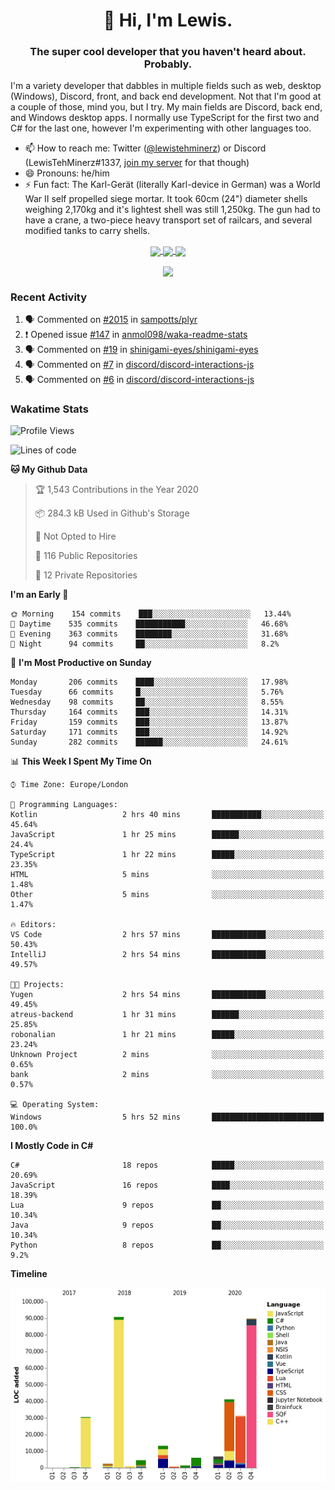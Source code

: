 <h1 align="center">👋 Hi, I'm Lewis.</h1>
<h3 align="center">The super cool developer that you haven't heard about. Probably.</h3>

I'm a variety developer that dabbles in multiple fields such as web, desktop (Windows), Discord, front, and back end development. Not that I'm good at a couple of those, mind you, but I try. My main fields are Discord, back end, and Windows desktop apps. I normally use TypeScript for the first two and C# for the last one, however I'm experimenting with other languages too.

- 📫 How to reach me: Twitter ([@lewistehminerz](https://twitter.com/lewistehminerz)) or Discord (LewisTehMinerz#1337, [join my server](https://discord.gg/XnUh7JB) for that though)
- 😄 Pronouns: he/him
- ⚡ Fun fact: The Karl-Gerät (literally Karl-device in German) was a World War II self propelled siege mortar. It took 60cm (24") diameter shells weighing 2,170kg and it's lightest shell was still 1,250kg. The gun had to have a crane, a two-piece heavy transport set of railcars, and several modified tanks to carry shells.

<p align="center">
  <a href="https://github.com/anuraghazra/github-readme-stats">
    <img align="center" src="https://github-readme-stats.vercel.app/api?username=LewisTehMinerz&count_private=true&show_icons=true&theme=gruvbox">
  </a>
  <a href="https://github.com/anuraghazra/github-readme-stats">
    <img align="center" src="https://github-readme-stats.vercel.app/api/top-langs?username=LewisTehMinerz&layout=compact&theme=gruvbox">
  </a>
  <a href="https://github.com/anuraghazra/github-readme-stats">
    <img align="center" src="https://github-readme-stats.vercel.app/api/wakatime?username=LewisTehMinerz&layout=compact&theme=gruvbox">
  </a>
</p>

<p align="center">
  <a href="https://github.com/ryo-ma/github-profile-trophy">
    <img align="center" src="https://github-profile-trophy.vercel.app/?username=ryo-ma&theme=gruvbox">
  </a>
</p>

### Recent Activity
<!--START_SECTION:activity-->
1. 🗣 Commented on [#2015](https://github.com/sampotts/plyr/issues/2015) in [sampotts/plyr](https://github.com/sampotts/plyr)
2. ❗️ Opened issue [#147](https://github.com/anmol098/waka-readme-stats/issues/147) in [anmol098/waka-readme-stats](https://github.com/anmol098/waka-readme-stats)
3. 🗣 Commented on [#19](https://github.com/shinigami-eyes/shinigami-eyes/issues/19) in [shinigami-eyes/shinigami-eyes](https://github.com/shinigami-eyes/shinigami-eyes)
4. 🗣 Commented on [#7](https://github.com/discord/discord-interactions-js/issues/7) in [discord/discord-interactions-js](https://github.com/discord/discord-interactions-js)
5. 🗣 Commented on [#6](https://github.com/discord/discord-interactions-js/issues/6) in [discord/discord-interactions-js](https://github.com/discord/discord-interactions-js)
<!--END_SECTION:activity-->

### Wakatime Stats
<!--START_SECTION:waka-->
![Profile Views](http://img.shields.io/badge/Profile%20Views-11-blue)

![Lines of code](https://img.shields.io/badge/From%20Hello%20World%20I%27ve%20Written-320416%20lines%20of%20code-blue)

**🐱 My Github Data** 

> 🏆 1,543 Contributions in the Year 2020
 > 
> 📦 284.3 kB Used in Github's Storage 
 > 
> 🚫 Not Opted to Hire
 > 
> 📜 116 Public Repositories 
 > 
> 🔑 12 Private Repositories  
 > 
**I'm an Early 🐤** 

```text
🌞 Morning    154 commits    ███░░░░░░░░░░░░░░░░░░░░░░   13.44% 
🌆 Daytime    535 commits    ███████████░░░░░░░░░░░░░░   46.68% 
🌃 Evening    363 commits    ████████░░░░░░░░░░░░░░░░░   31.68% 
🌙 Night      94 commits     ██░░░░░░░░░░░░░░░░░░░░░░░   8.2%

```
📅 **I'm Most Productive on Sunday** 

```text
Monday       206 commits    ████░░░░░░░░░░░░░░░░░░░░░   17.98% 
Tuesday      66 commits     █░░░░░░░░░░░░░░░░░░░░░░░░   5.76% 
Wednesday    98 commits     ██░░░░░░░░░░░░░░░░░░░░░░░   8.55% 
Thursday     164 commits    ███░░░░░░░░░░░░░░░░░░░░░░   14.31% 
Friday       159 commits    ███░░░░░░░░░░░░░░░░░░░░░░   13.87% 
Saturday     171 commits    ███░░░░░░░░░░░░░░░░░░░░░░   14.92% 
Sunday       282 commits    ██████░░░░░░░░░░░░░░░░░░░   24.61%

```


📊 **This Week I Spent My Time On** 

```text
⌚︎ Time Zone: Europe/London

💬 Programming Languages: 
Kotlin                   2 hrs 40 mins       ███████████░░░░░░░░░░░░░░   45.64% 
JavaScript               1 hr 25 mins        ██████░░░░░░░░░░░░░░░░░░░   24.4% 
TypeScript               1 hr 22 mins        █████░░░░░░░░░░░░░░░░░░░░   23.35% 
HTML                     5 mins              ░░░░░░░░░░░░░░░░░░░░░░░░░   1.48% 
Other                    5 mins              ░░░░░░░░░░░░░░░░░░░░░░░░░   1.47%

🔥 Editors: 
VS Code                  2 hrs 57 mins       ████████████░░░░░░░░░░░░░   50.43% 
IntelliJ                 2 hrs 54 mins       ████████████░░░░░░░░░░░░░   49.57%

🐱‍💻 Projects: 
Yugen                    2 hrs 54 mins       ████████████░░░░░░░░░░░░░   49.45% 
atreus-backend           1 hr 31 mins        ██████░░░░░░░░░░░░░░░░░░░   25.85% 
robonalian               1 hr 21 mins        █████░░░░░░░░░░░░░░░░░░░░   23.24% 
Unknown Project          2 mins              ░░░░░░░░░░░░░░░░░░░░░░░░░   0.65% 
bank                     2 mins              ░░░░░░░░░░░░░░░░░░░░░░░░░   0.57%

💻 Operating System: 
Windows                  5 hrs 52 mins       █████████████████████████   100.0%

```

**I Mostly Code in C#** 

```text
C#                       18 repos            █████░░░░░░░░░░░░░░░░░░░░   20.69% 
JavaScript               16 repos            ████░░░░░░░░░░░░░░░░░░░░░   18.39% 
Lua                      9 repos             ██░░░░░░░░░░░░░░░░░░░░░░░   10.34% 
Java                     9 repos             ██░░░░░░░░░░░░░░░░░░░░░░░   10.34% 
Python                   8 repos             ██░░░░░░░░░░░░░░░░░░░░░░░   9.2%

```


**Timeline**

![Chart not found](https://raw.githubusercontent.com/LewisTehMinerz/LewisTehMinerz/master/charts/bar_graph.png) 


<!--END_SECTION:waka-->
